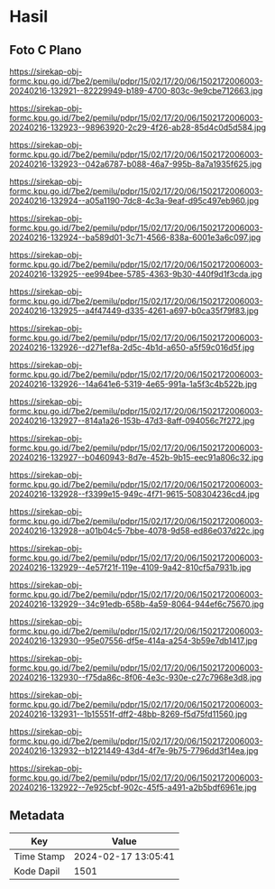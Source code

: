 # Hasil

## Foto C Plano

https://sirekap-obj-formc.kpu.go.id/7be2/pemilu/pdpr/15/02/17/20/06/1502172006003-20240216-132921--82229949-b189-4700-803c-9e9cbe712663.jpg

https://sirekap-obj-formc.kpu.go.id/7be2/pemilu/pdpr/15/02/17/20/06/1502172006003-20240216-132923--98963920-2c29-4f26-ab28-85d4c0d5d584.jpg

https://sirekap-obj-formc.kpu.go.id/7be2/pemilu/pdpr/15/02/17/20/06/1502172006003-20240216-132923--042a6787-b088-46a7-995b-8a7a1935f625.jpg

https://sirekap-obj-formc.kpu.go.id/7be2/pemilu/pdpr/15/02/17/20/06/1502172006003-20240216-132924--a05a1190-7dc8-4c3a-9eaf-d95c497eb960.jpg

https://sirekap-obj-formc.kpu.go.id/7be2/pemilu/pdpr/15/02/17/20/06/1502172006003-20240216-132924--ba589d01-3c71-4566-838a-6001e3a6c097.jpg

https://sirekap-obj-formc.kpu.go.id/7be2/pemilu/pdpr/15/02/17/20/06/1502172006003-20240216-132925--ee994bee-5785-4363-9b30-440f9d1f3cda.jpg

https://sirekap-obj-formc.kpu.go.id/7be2/pemilu/pdpr/15/02/17/20/06/1502172006003-20240216-132925--a4f47449-d335-4261-a697-b0ca35f79f83.jpg

https://sirekap-obj-formc.kpu.go.id/7be2/pemilu/pdpr/15/02/17/20/06/1502172006003-20240216-132926--d271ef8a-2d5c-4b1d-a650-a5f59c016d5f.jpg

https://sirekap-obj-formc.kpu.go.id/7be2/pemilu/pdpr/15/02/17/20/06/1502172006003-20240216-132926--14a641e6-5319-4e65-991a-1a5f3c4b522b.jpg

https://sirekap-obj-formc.kpu.go.id/7be2/pemilu/pdpr/15/02/17/20/06/1502172006003-20240216-132927--814a1a26-153b-47d3-8aff-094056c7f272.jpg

https://sirekap-obj-formc.kpu.go.id/7be2/pemilu/pdpr/15/02/17/20/06/1502172006003-20240216-132927--b0460943-8d7e-452b-9b15-eec91a806c32.jpg

https://sirekap-obj-formc.kpu.go.id/7be2/pemilu/pdpr/15/02/17/20/06/1502172006003-20240216-132928--f3399e15-949c-4f71-9615-508304236cd4.jpg

https://sirekap-obj-formc.kpu.go.id/7be2/pemilu/pdpr/15/02/17/20/06/1502172006003-20240216-132928--a01b04c5-7bbe-4078-9d58-ed86e037d22c.jpg

https://sirekap-obj-formc.kpu.go.id/7be2/pemilu/pdpr/15/02/17/20/06/1502172006003-20240216-132929--4e57f21f-119e-4109-9a42-810cf5a7931b.jpg

https://sirekap-obj-formc.kpu.go.id/7be2/pemilu/pdpr/15/02/17/20/06/1502172006003-20240216-132929--34c91edb-658b-4a59-8064-944ef6c75670.jpg

https://sirekap-obj-formc.kpu.go.id/7be2/pemilu/pdpr/15/02/17/20/06/1502172006003-20240216-132930--95e07556-df5e-414a-a254-3b59e7db1417.jpg

https://sirekap-obj-formc.kpu.go.id/7be2/pemilu/pdpr/15/02/17/20/06/1502172006003-20240216-132930--f75da86c-8f06-4e3c-930e-c27c7968e3d8.jpg

https://sirekap-obj-formc.kpu.go.id/7be2/pemilu/pdpr/15/02/17/20/06/1502172006003-20240216-132931--1b15551f-dff2-48bb-8269-f5d75fd11560.jpg

https://sirekap-obj-formc.kpu.go.id/7be2/pemilu/pdpr/15/02/17/20/06/1502172006003-20240216-132932--b1221449-43d4-4f7e-9b75-7796dd3f14ea.jpg

https://sirekap-obj-formc.kpu.go.id/7be2/pemilu/pdpr/15/02/17/20/06/1502172006003-20240216-132922--7e925cbf-902c-45f5-a491-a2b5bdf6961e.jpg


## Metadata

| Key        | Value               |
| ---------- | ------------------- |
| Time Stamp | 2024-02-17 13:05:41 |
| Kode Dapil | 1501                |




